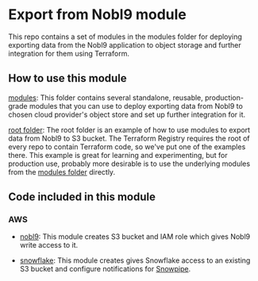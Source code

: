 # Export from Nobl9 module

This repo contains a set of modules in the modules folder for deploying exporting data from the Nobl9 application to
object storage and further integration for them using Terraform.

## How to use this module

[modules](./modules): This folder contains several standalone, reusable, production-grade modules that you can use to
deploy exporting data from Nobl9 to chosen cloud provider's object store and set up further integration for it.

[root folder](./): The root folder is an example of how to use modules to export data from Nobl9 to S3 bucket.
The Terraform Registry requires the root of every repo to contain Terraform code, so we've put one of the examples there.
This example is great for learning and experimenting, but for production use, probably more desirable is to use the
underlying modules from the [modules folder](./modules) directly.

## Code included in this module

### AWS

- [nobl9](./modules/aws/nobl9): This module creates S3 bucket and IAM role which gives Nobl9 write access to it.

- [snowflake](./modules/aws/snowflake): This module creates gives Snowflake access to an existing S3 bucket and configure
    notifications for [Snowpipe](https://docs.snowflake.com/en/user-guide/data-load-snowpipe-intro.html).
